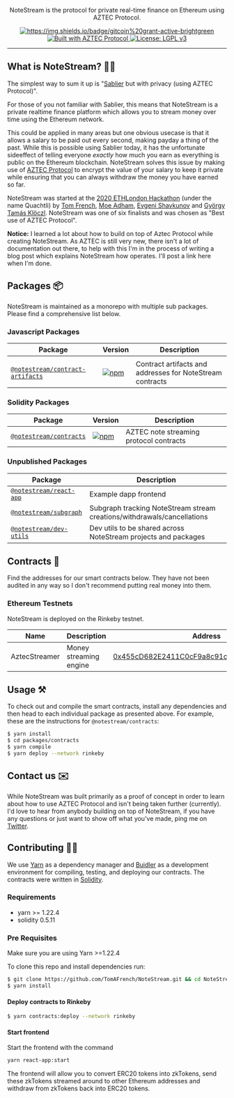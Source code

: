 <!-- <p align="center"><img src="https://i.imgur.com/" width="280px"/></p> -->

<p align="center">NoteStream is the protocol for private real-time finance on Ethereum using AZTEC Protocol.

<p align="center">
  <a href="https://gitcoin.co/grants/638/quachtli-private-money-streaming">
    <img src="https://img.shields.io/badge/Gitcoin-Grant%20Active-brightgreen" alt="https://img.shields.io/badge/gitcoin%20grant-active-brightgreen">
  </a>
  <a href="https://docs.aztecprotocol.com/">
    <img src="https://img.shields.io/badge/built%20with-AZTEC%20Protocol-3677FF" alt="Built with AZTEC Protocol">
  </a>

  <a href="https://www.gnu.org/licenses/lgpl-3.0">
    <img src="https://img.shields.io/badge/License-LGPL%20v3-008033.svg" alt="License: LGPL v3">
  </a>
</p>

---

## What is NoteStream? :man_shrugging:

The simplest way to sum it up is "[Sablier](https://github.com/sablierhq/sablier) but with privacy (using AZTEC Protocol)".

For those of you not familiar with Sablier, this means that NoteStream is a private realtime finance platform which allows you to stream money over time using the Ethereum network.

This could be applied in many areas but one obvious usecase is that it allows a salary to be paid out every second, making payday a thing of the past. While this is possible using Sablier today, it has the unfortunate sideeffect of telling everyone *exactly* how much you earn as everything is public on the Ethereum blockchain. NoteStream solves this issue by making use of [AZTEC Protocol](https://www.aztecprotocol.com) to encrypt the value of your salary to keep it private while ensuring that you can always withdraw the money you have earned so far.

NoteStream was started at the [2020 ETHLondon Hackathon](https://ethlondon.com/) (under the name Quachtli) by [Tom French](https://github.com/TomAFrench), [Moe Adham](https://github.com/moeadham), [Evgeni Shavkunov](https://github.com/eshavkun) and [György Tamás Klöczl](https://github.com/glodzl). NoteStream was one of six finalists and was chosen as "Best use of AZTEC Protocol".

**Notice:** I learned a lot about how to build on top of Aztec Protocol while creating NoteStream. As AZTEC is still very new, there isn't a lot of documentation out there, to help with this I'm in the process of writing a blog post which explains NoteStream how operates. I'll post a link here when I'm done.

## Packages :package:

NoteStream is maintained as a monorepo with multiple sub packages. Please find a comprehensive list below.

### Javascript Packages

| Package                                                 | Version                                                                                                                                 | Description                                               |
| ------------------------------------------------------- | --------------------------------------------------------------------------------------------------------------------------------------- | --------------------------------------------------------- |
|                                                         |
| [`@notestream/contract-artifacts`](/packages/react-app) | [![npm](https://img.shields.io/npm/v/@notestream/contract-artifacts.svg)](https://www.npmjs.com/package/@notestream/contract-artifacts) | Contract artifacts and addresses for NoteStream contracts |

### Solidity Packages

| Package                                       | Version                                                                                                               | Description                             |
| --------------------------------------------- | --------------------------------------------------------------------------------------------------------------------- | --------------------------------------- |
| [`@notestream/contracts`](/packages/contract) | [![npm](https://img.shields.io/npm/v/@notestream/contracts.svg)](https://www.npmjs.com/package/@notestream/contracts) | AZTEC note streaming protocol contracts |


### Unpublished Packages

| Package                                        | Description                                                             |
| ---------------------------------------------- | ----------------------------------------------------------------------- |
| [`@notestream/react-app`](/packages/react-app) | Example dapp frontend                                                   |
| [`@notestream/subgraph`](/packages/subgraph)   | Subgraph tracking NoteStream stream creations/withdrawals/cancellations |
| [`@notestream/dev-utils`](/packages/dev-utils) | Dev utils to be shared across NoteStream projects and packages          |


## Contracts :memo:

Find the addresses for our smart contracts below. They have not been audited in any way so I don't recommend putting real money into them.

<!-- ### Ethereum Mainnet

| Name          | Description            | Address                           |
| ------------- | ---------------------- | --------------------------------- |
| AztecStreamer | Money streaming engine | [](https://etherscan.io/address/) |

-->




### Ethereum Testnets

NoteStream is deployed on the Rinkeby testnet.


| Name          | Description            | Address                                                                                                                       |
| ------------- | ---------------------- | ----------------------------------------------------------------------------------------------------------------------------- |
| AztecStreamer | Money streaming engine | [0x455cD682E2411C0cF9a8c91c4498732B8Dd5B751](https://rinkeby.etherscan.io/address/0x455cD682E2411C0cF9a8c91c4498732B8Dd5B751) |

## Usage :hammer_and_pick:

To check out and compile the smart contracts, install any dependencies and then head to each individual package as presented above. For example, these are the instructions for `@notestream/contracts`:

```bash
$ yarn install
$ cd packages/contracts
$ yarn compile
$ yarn deploy --network rinkeby
```

## Contact us :envelope:

While NoteStream was built primarily as a proof of concept in order to learn about how to use AZTEC Protocol and isn't being taken further (currently). I'd love to hear from anybody building on top of NoteStream, if you have any questions or just want to show off what you've made, ping me on [Twitter](https://twitter.com/tomfrench_eth).

## Contributing :raising_hand_woman:

We use [Yarn](https://yarnpkg.com/) as a dependency manager and [Buidler](https://buidler.dev/)
as a development environment for compiling, testing, and deploying our contracts. The contracts were written in [Solidity](https://github.com/ethereum/solidity).

### Requirements

- yarn >= 1.22.4
- solidity 0.5.11

### Pre Requisites

Make sure you are using Yarn >=1.22.4

To clone this repo and install dependencies run:

```bash
$ git clone https://github.com/TomAFrench/NoteStream.git && cd NoteStream
$ yarn install
```
#### Deploy contracts to Rinkeby

```bash
$ yarn contracts:deploy --network rinkeby
```

#### Start frontend

Start the frontend with the command

```sh
yarn react-app:start
```

The frontend will allow you to convert ERC20 tokens into zkTokens, send these zkTokens streamed around to other Ethereum addresses and withdraw from zkTokens back into ERC20 tokens.